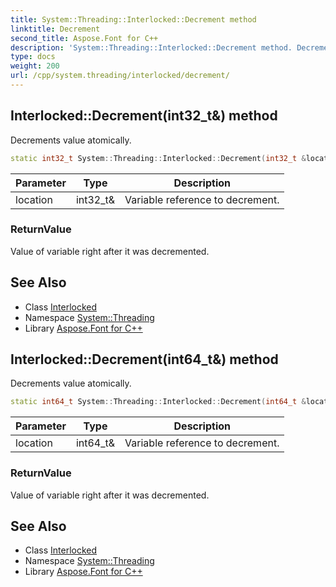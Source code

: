 ```yaml
---
title: System::Threading::Interlocked::Decrement method
linktitle: Decrement
second_title: Aspose.Font for C++
description: 'System::Threading::Interlocked::Decrement method. Decrements value atomically in C++.'
type: docs
weight: 200
url: /cpp/system.threading/interlocked/decrement/
---
```

## Interlocked::Decrement(int32_t\&) method


Decrements value atomically.

```cpp
static int32_t System::Threading::Interlocked::Decrement(int32_t &location)
```


| Parameter | Type | Description |
| --- | --- | --- |
| location | int32_t\& | Variable reference to decrement. |

### ReturnValue

Value of variable right after it was decremented.

## See Also

* Class [Interlocked](../)
* Namespace [System::Threading](../../)
* Library [Aspose.Font for C++](../../../)
## Interlocked::Decrement(int64_t\&) method


Decrements value atomically.

```cpp
static int64_t System::Threading::Interlocked::Decrement(int64_t &location)
```


| Parameter | Type | Description |
| --- | --- | --- |
| location | int64_t\& | Variable reference to decrement. |

### ReturnValue

Value of variable right after it was decremented.

## See Also

* Class [Interlocked](../)
* Namespace [System::Threading](../../)
* Library [Aspose.Font for C++](../../../)

